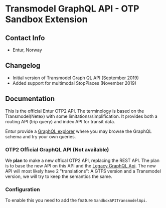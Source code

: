 # Transmodel GraphQL API - OTP Sandbox Extension

## Contact Info
- Entur, Norway

## Changelog
- Initial version of Transmodel Graph QL API (September 2019)
- Added support for multimodal StopPlaces (November 2019)

## Documentation

This is the official Entur OTP2 API. The terminology is based on the Transmodel(Netex) with some 
limitations/simplification. It provides both a routing API (trip query) and index API for transit 
data. 

Entur provide a [GraphQL explorer](https://api.entur.io/graphql-explorer) where you may browse the
GraphQL schema and try your own queries.
 
### OTP2 Official GraphQL API (Not available) 
We **plan** to make a new offical OTP2 API, replacing the REST API. The plan is to base the new API
on this API and the [Legacy GraphQL Api](LegacyGraphQLApi.md). The new API will most likely have 2 
"translations": A GTFS version and a Transmodel version, we will try to keep the semantics the same.  
 
 
### Configuration
To enable this you need to add the feature `SandboxAPITransmodelApi`.
 
 
